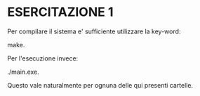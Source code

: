 # ESERCITAZIONE 1
Per compilare il sistema e' sufficiente utilizzare la key-word: 
<p>make.</p> 
Per l'esecuzione invece:
<p>./main.exe.</p>
Questo vale naturalmente per ognuna delle qui presenti cartelle.



